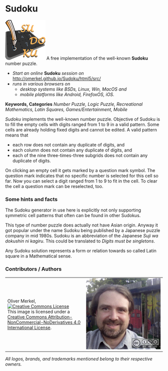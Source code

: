 # Sudoku
<img src="html5/src/img/icons/sudoku128.png" /> A free implementation of the well-known <b>Sudoku</b> number puzzle.

* <em>Start an online</em> <b>Sudoku</b> <em>session on</em> http://omerkel.github.io/Sudoku/html5/src/
* <em>runs in various browsers on</em>
    * <em>desktop systems like BSDs, Linux, Win, MacOS and</em>
    * <em>mobile platforms like Android, FirefoxOS, iOS.</em>

<b>Keywords, Categories</b> <em>Number Puzzle, Logic Puzzle, Recreational Mathematics,
Latin Squares, Games/Entertainment, Mobile</em>

<p><em>Sudoku</em> implements the well-known number puzzle. Objective
  of Sudoku is to fill the empty cells with digits ranged from 1 to 9
  in a valid pattern. Some cells are already holding fixed digits and
  cannot be edited. A valid pattern means that</p>
<ul>
<li>each row does not contain any duplicate of digits, and</li>
<li>each column does not contain any duplicate of digits, and</li>
<li>each of the nine three-times-three subgrids does not contain any
  duplicate of digits.</li>
</ul>
<p>On clicking an empty cell it gets marked by a question mark symbol.
  The question mark indicates that no specific number is selected for
  this cell so far. Now you can select a digit ranged from 1 to 9 to
  fit in the cell. To clear the cell a question mark can be
  reselected, too.</p>
<h3>Some hints and facts</h3>
<p>The Sudoku generator in use here is explicitly not only supporting
  symmetric cell patterns that often can be found in other Sudokus.</p>
<p>This type of number puzzle does actually not have Asian origin.
  Anyway it got popular under the name Sudoku being published by a
  Japanese puzzle company in mid 1980s. Sudoku is an abbreviation
  of the Japanese <i>Suji wa dokushin ni kagiru</i>. This could be
  translated to <i>Digits must be singletons</i>.</p>
<p>Any Sudoku solution represents a form or relation towards so
  called Latin square in a Mathematical sense.</p>

### Contributors / Authors

<table>
  <tr>
    <td><p>Oliver Merkel,<br /><a rel="license" href="http://creativecommons.org/licenses/by-nc-nd/4.0/"><img alt="Creative Commons License" style="border-width:0" src="http://i.creativecommons.org/l/by-nc-nd/4.0/88x31.png" /></a><br />This image is licensed under a <a rel="license" href="http://creativecommons.org/licenses/by-nc-nd/4.0/">Creative Commons Attribution-NonCommercial-NoDerivatives 4.0 International License</a>.    
    </p>
    </td>
    <td width="50%"><img width="100%" ondragstart="return false;" alt="Oliver Merkel, Creative Commons License, This image is licensed under a Creative Commons Attribution-NonCommercial-NoDerivatives 4.0 International License." src="html5/src/img/oliver-faerber.jpg" /></td>
  </tr>
</table>

_All logos, brands, and trademarks mentioned belong to their respective owners._
